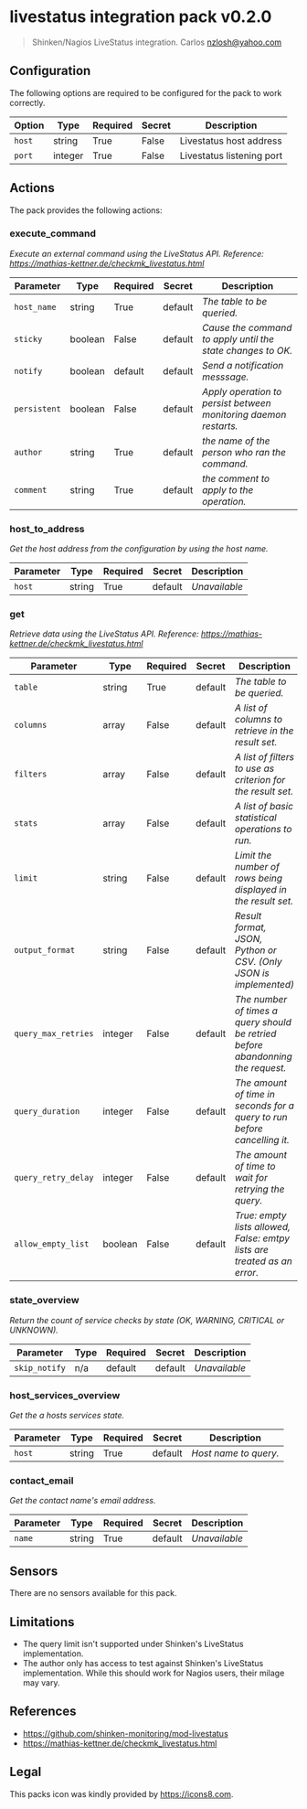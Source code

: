 # livestatus integration pack v0.2.0

> Shinken/Nagios LiveStatus integration.
Carlos <nzlosh@yahoo.com>


## Configuration

The following options are required to be configured for the pack to work correctly.

| Option | Type | Required | Secret | Description |
|---|---|---|---|---|
| `host` | string | True | False | Livestatus host address |
| `port` | integer | True | False | Livestatus listening port |


## Actions


The pack provides the following actions:

### execute_command
_Execute an external command using the LiveStatus API.  Reference: https://mathias-kettner.de/checkmk_livestatus.html_

| Parameter | Type | Required | Secret | Description |
|---|---|---|---|---|
| `host_name` | string | True | default | _The table to be queried._ |
| `sticky` | boolean | False | default | _Cause the command to apply until the state changes to OK._ |
| `notify` | boolean | default | default | _Send a notification messsage._ |
| `persistent` | boolean | False | default | _Apply operation to persist between monitoring daemon restarts._ |
| `author` | string | True | default | _the name of the person who ran the command._ |
| `comment` | string | True | default | _the comment to apply to the operation._ |
### host_to_address
_Get the host address from the configuration by using the host name._

| Parameter | Type | Required | Secret | Description |
|---|---|---|---|---|
| `host` | string | True | default | _Unavailable_ |
### get
_Retrieve data using the LiveStatus API.  Reference: https://mathias-kettner.de/checkmk_livestatus.html_

| Parameter | Type | Required | Secret | Description |
|---|---|---|---|---|
| `table` | string | True | default | _The table to be queried._ |
| `columns` | array | False | default | _A list of columns to retrieve in the result set._ |
| `filters` | array | False | default | _A list of filters to use as criterion for the result set._ |
| `stats` | array | False | default | _A list of basic statistical operations to run._ |
| `limit` | string | False | default | _Limit the number of rows being displayed in the result set._ |
| `output_format` | string | False | default | _Result format, JSON, Python or CSV. (Only JSON is implemented)_ |
| `query_max_retries` | integer | False | default | _The number of times a query should be retried before abandonning the request._ |
| `query_duration` | integer | False | default | _The amount of time in seconds for a query to run before cancelling it._ |
| `query_retry_delay` | integer | False | default | _The amount of time to wait for retrying the query._ |
| `allow_empty_list` | boolean | False | default | _True: empty lists allowed, False: emtpy lists are treated as an error._ |
### state_overview
_Return the count of service checks by state (OK, WARNING, CRITICAL or UNKNOWN)._

| Parameter | Type | Required | Secret | Description |
|---|---|---|---|---|
| `skip_notify` | n/a | default | default | _Unavailable_ |
### host_services_overview
_Get the a hosts services state._

| Parameter | Type | Required | Secret | Description |
|---|---|---|---|---|
| `host` | string | True | default | _Host name to query._ |
### contact_email
_Get the contact name's email address._

| Parameter | Type | Required | Secret | Description |
|---|---|---|---|---|
| `name` | string | True | default | _Unavailable_ |



## Sensors

There are no sensors available for this pack.


## Limitations

  * The query limit isn't supported under Shinken's LiveStatus implementation.
  * The author only has access to test against Shinken's LiveStatus implementation. While this should work for Nagios users, their milage may vary.

## References

  * https://github.com/shinken-monitoring/mod-livestatus
  * https://mathias-kettner.de/checkmk_livestatus.html

## Legal

This packs icon was kindly provided by https://icons8.com.